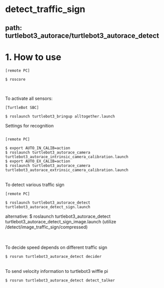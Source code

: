 # detect_traffic_sign
<h2> path: turtlebot3_autorace/turtlebot3_autorace_detect</h2>

<h1>1. How to use</h1>

<pre><code>[remote PC]<br>
$ roscore
</code></pre><br>

To activate all sensors:
<pre><code>[TurtleBot SBC] <br>
$ roslaunch turtlebot3_bringup alltogether.launch
</code></pre>

Settings for recognition
<pre><code><br>[remote PC]<br>
$ export AUTO_IN_CALIB=action
$ roslaunch turtlebot3_autorace_camera turtlebot3_autorace_intrinsic_camera_calibration.launch
$ export AUTO_EX_CALIB=action
$ roslaunch turtlebot3_autorace_camera turtlebot3_autorace_extrinsic_camera_calibration.launch
</code></pre>

<br>
To detect various traffic sign
<pre><code>[remote PC]<br>
$ roslaunch turtlebot3_autorace_detect turtlebot3_autorace_detect_sign.launch
</code></pre> alternative: $ roslaunch turtlebot3_autorace_detect turtlebot3_autorace_detect_sign_image.launch (utilize /detect/image_traffic_sign/compressed)

<br><br>
To decide speed depends on different traffic sign
<pre><code>$ rosrun turtlebot3_autorace_detect decider
</code></pre>

<br>
To send velocity information to turtlebot3 wiffle pi
<pre><code>$ rosrun turtlebot3_autorace_detect detect_talker
</code></pre>
